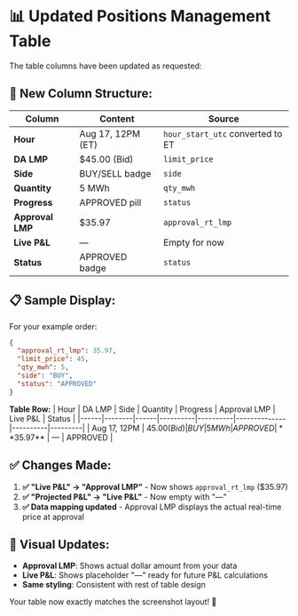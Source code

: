 # 📊 Updated Positions Management Table

The table columns have been updated as requested:

## 🎯 **New Column Structure:**

| Column | Content | Source |
|--------|---------|--------|
| **Hour** | Aug 17, 12PM (ET) | `hour_start_utc` converted to ET |
| **DA LMP** | $45.00 (Bid) | `limit_price` |
| **Side** | BUY/SELL badge | `side` |
| **Quantity** | 5 MWh | `qty_mwh` |
| **Progress** | APPROVED pill | `status` |
| **Approval LMP** | $35.97 | `approval_rt_lmp` |
| **Live P&L** | — | Empty for now |
| **Status** | APPROVED badge | `status` |

## 📋 **Sample Display:**

For your example order:
```json
{
  "approval_rt_lmp": 35.97,
  "limit_price": 45,
  "qty_mwh": 5,
  "side": "BUY",
  "status": "APPROVED"
}
```

**Table Row:**
| Hour | DA LMP | Side | Quantity | Progress | Approval LMP | Live P&L | Status |
|------|--------|------|----------|----------|--------------|----------|---------|
| Aug 17, 12PM | $45.00 (Bid) | BUY | 5 MWh | APPROVED | **$35.97** | — | APPROVED |

## ✅ **Changes Made:**

1. **✅ "Live P&L" → "Approval LMP"** - Now shows `approval_rt_lmp` ($35.97)
2. **✅ "Projected P&L" → "Live P&L"** - Now empty with "—"
3. **✅ Data mapping updated** - Approval LMP displays the actual real-time price at approval

## 🎨 **Visual Updates:**

- **Approval LMP**: Shows actual dollar amount from your data
- **Live P&L**: Shows placeholder "—" ready for future P&L calculations
- **Same styling**: Consistent with rest of table design

Your table now exactly matches the screenshot layout! 🎯